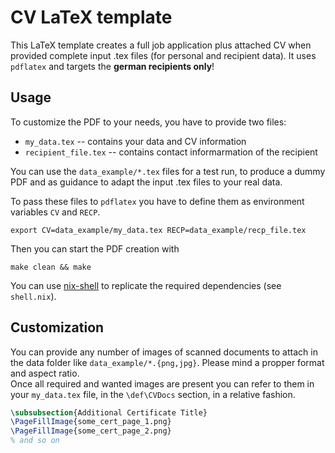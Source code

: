# CV LaTeX template

This LaTeX template creates a full job application plus attached CV when provided
complete input .tex files (for personal and recipient data).
It uses `pdflatex` and targets the **german recipients only**!

## Usage

To customize the PDF to your needs, you have to provide two files:
* `my_data.tex` -- contains your data and CV information
* `recipient_file.tex` -- contains contact informarmation of the recipient

You can use the `data_example/*.tex` files for a test run, to produce a dummy
PDF and as guidance to adapt the input .tex files to your real data.

To pass these files to `pdflatex` you have to define them as environment variables
`CV` and `RECP`.

`export CV=data_example/my_data.tex RECP=data_example/recp_file.tex`

Then you can start the PDF creation with

`make clean && make`

You can use [nix-shell](https://nixos.org/manual/nix/stable/command-ref/nix-shell.html)
to replicate the required dependencies (see `shell.nix`).

## Customization

You can provide any number of images of scanned documents to attach in the data folder
like `data_example/*.{png,jpg}`. Please mind a propper format and aspect ratio.  
Once all required and wanted images are present you can refer to them in your
`my_data.tex` file, in the `\def\CVDocs` section, in a relative fashion.

```tex
\subsubsection{Additional Certificate Title}
\PageFillImage{some_cert_page_1.png}
\PageFillImage{some_cert_page_2.png}
% and so on
```
